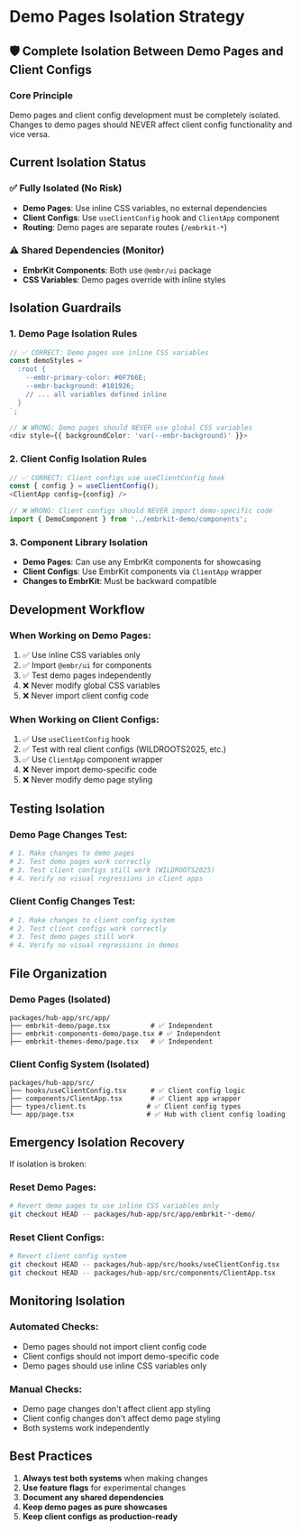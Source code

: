 # Demo Pages Isolation Strategy

## 🛡️ Complete Isolation Between Demo Pages and Client Configs

### **Core Principle**
Demo pages and client config development must be completely isolated. Changes to demo pages should NEVER affect client config functionality and vice versa.

## **Current Isolation Status**

### ✅ **Fully Isolated (No Risk)**
- **Demo Pages**: Use inline CSS variables, no external dependencies
- **Client Configs**: Use `useClientConfig` hook and `ClientApp` component
- **Routing**: Demo pages are separate routes (`/embrkit-*`)

### ⚠️ **Shared Dependencies (Monitor)**
- **EmbrKit Components**: Both use `@embr/ui` package
- **CSS Variables**: Demo pages override with inline styles

## **Isolation Guardrails**

### 1. **Demo Page Isolation Rules**
```typescript
// ✅ CORRECT: Demo pages use inline CSS variables
const demoStyles = `
  :root {
    --embr-primary-color: #0F766E;
    --embr-background: #101926;
    // ... all variables defined inline
  }
`;

// ❌ WRONG: Demo pages should NEVER use global CSS variables
<div style={{ backgroundColor: 'var(--embr-background)' }}>
```

### 2. **Client Config Isolation Rules**
```typescript
// ✅ CORRECT: Client configs use useClientConfig hook
const { config } = useClientConfig();
<ClientApp config={config} />

// ❌ WRONG: Client configs should NEVER import demo-specific code
import { DemoComponent } from '../embrkit-demo/components';
```

### 3. **Component Library Isolation**
- **Demo Pages**: Can use any EmbrKit components for showcasing
- **Client Configs**: Use EmbrKit components via `ClientApp` wrapper
- **Changes to EmbrKit**: Must be backward compatible

## **Development Workflow**

### **When Working on Demo Pages:**
1. ✅ Use inline CSS variables only
2. ✅ Import `@embr/ui` for components
3. ✅ Test demo pages independently
4. ❌ Never modify global CSS variables
5. ❌ Never import client config code

### **When Working on Client Configs:**
1. ✅ Use `useClientConfig` hook
2. ✅ Test with real client configs (WILDROOTS2025, etc.)
3. ✅ Use `ClientApp` component wrapper
4. ❌ Never import demo-specific code
5. ❌ Never modify demo page styling

## **Testing Isolation**

### **Demo Page Changes Test:**
```bash
# 1. Make changes to demo pages
# 2. Test demo pages work correctly
# 3. Test client configs still work (WILDROOTS2025)
# 4. Verify no visual regressions in client apps
```

### **Client Config Changes Test:**
```bash
# 1. Make changes to client config system
# 2. Test client configs work correctly
# 3. Test demo pages still work
# 4. Verify no visual regressions in demos
```

## **File Organization**

### **Demo Pages** (Isolated)
```
packages/hub-app/src/app/
├── embrkit-demo/page.tsx          # ✅ Independent
├── embrkit-components-demo/page.tsx # ✅ Independent  
├── embrkit-themes-demo/page.tsx   # ✅ Independent
```

### **Client Config System** (Isolated)
```
packages/hub-app/src/
├── hooks/useClientConfig.tsx      # ✅ Client config logic
├── components/ClientApp.tsx       # ✅ Client app wrapper
├── types/client.ts               # ✅ Client config types
└── app/page.tsx                  # ✅ Hub with client config loading
```

## **Emergency Isolation Recovery**

If isolation is broken:

### **Reset Demo Pages:**
```bash
# Revert demo pages to use inline CSS variables only
git checkout HEAD -- packages/hub-app/src/app/embrkit-*-demo/
```

### **Reset Client Configs:**
```bash
# Revert client config system
git checkout HEAD -- packages/hub-app/src/hooks/useClientConfig.tsx
git checkout HEAD -- packages/hub-app/src/components/ClientApp.tsx
```

## **Monitoring Isolation**

### **Automated Checks:**
- Demo pages should not import client config code
- Client configs should not import demo-specific code
- Demo pages should use inline CSS variables only

### **Manual Checks:**
- Demo page changes don't affect client app styling
- Client config changes don't affect demo page styling
- Both systems work independently

## **Best Practices**

1. **Always test both systems** when making changes
2. **Use feature flags** for experimental changes
3. **Document any shared dependencies**
4. **Keep demo pages as pure showcases**
5. **Keep client configs as production-ready**
